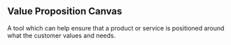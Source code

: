 Value Proposition Canvas
-----------------------------------------------
A tool which can help ensure that a product or service is positioned around what the customer values and needs.

